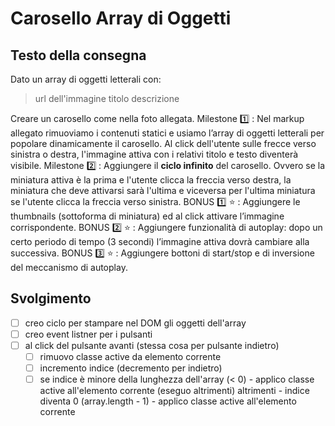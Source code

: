 # Carosello Array di Oggetti

## Testo della consegna

Dato un array di oggetti letterali con:

> url dell'immagine
> titolo
> descrizione 

Creare un carosello come nella foto allegata.
Milestone :one: :
Nel markup allegato rimuoviamo i contenuti statici e usiamo l’array di oggetti letterali per popolare dinamicamente il carosello.
Al click dell'utente sulle frecce verso sinistra o destra, l'immagine attiva con i relativi titolo e testo diventerà visibile.
Milestone :two: :
Aggiungere il **ciclo infinito** del carosello. Ovvero se la miniatura attiva è la prima e l'utente clicca la freccia verso destra, la miniatura che deve attivarsi sarà l'ultima e viceversa per l'ultima miniatura se l'utente clicca la freccia verso sinistra.
BONUS :one: :star: :
Aggiungere le thumbnails (sottoforma di miniatura) ed al click attivare l’immagine corrispondente.
BONUS :two: :star: :
Aggiungere funzionalità di autoplay: dopo un certo periodo di tempo (3 secondi) l’immagine attiva dovrà cambiare alla successiva.
BONUS :three: :star: :
Aggiungere bottoni di start/stop e di inversione del meccanismo di autoplay.

## Svolgimento

- [ ] creo ciclo per stampare nel DOM gli oggetti dell'array
- [ ] creo event listner per i pulsanti
- [ ] al click del pulsante avanti (stessa cosa per pulsante indietro)
    - [ ] rimuovo classe active da elemento corrente
    - [ ] incremento indice (decremento per indietro)
    - [ ] se indice è minore della lunghezza dell'array (< 0)
            - applico classe active all'elemento corrente (eseguo altrimenti)
        altrimenti
            - indice diventa 0 (array.length - 1)
            - applico classe active all'elemento corrente